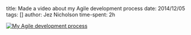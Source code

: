 title: Made a video about my Agile development process
date: 2014/12/05
tags: []
author: Jez Nicholson
time-spent: 2h

[![My Agile development process](http://img.youtube.com/vi/71KtMgRUiY8/0.jpg)](http://www.youtube.com/watch?v=71KtMgRUiY8)